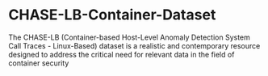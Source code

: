 # CHASE-LB-Container-Dataset
The CHASE-LB (Container-based Host-Level Anomaly Detection System Call Traces - Linux-Based) dataset is a realistic and contemporary resource designed to address the critical need for relevant data in the field of container security
